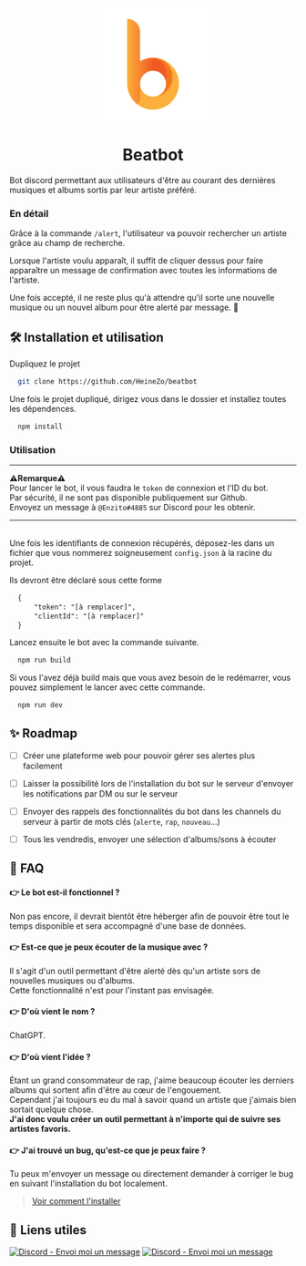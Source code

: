<p align="center">
  <a href="https://heinezo.github.io" target="_blank"><img src="img/logo.png" width="200" height="auto"></a>
 </p>

<h1 style="text-align: center">Beatbot</h1>

Bot discord permettant aux utilisateurs d'être au courant des dernières musiques et albums sortis par leur artiste préféré.

### En détail

Grâce à la commande `/alert`, l'utilisateur va pouvoir rechercher un artiste grâce au champ de recherche.

Lorsque l'artiste voulu apparaît, il suffit de cliquer dessus pour faire apparaître un message de confirmation avec toutes les informations de l'artiste.

Une fois accepté, il ne reste plus qu'à attendre qu'il sorte une nouvelle musique ou un nouvel album pour être alerté par message. 🔔

## 🛠️ Installation et utilisation

Dupliquez le projet

```bash
  git clone https://github.com/HeineZo/beatbot
```

Une fois le projet dupliqué, dirigez vous dans le dossier et installez toutes les dépendences.

```bash
  npm install
```

### Utilisation

---

**⚠️Remarque⚠️**\
Pour lancer le bot, il vous faudra le `token` de connexion et l'ID du bot. \
Par sécurité, il ne sont pas disponible publiquement sur Github. \
Envoyez un message à `@Enzito#4885` sur Discord pour les obtenir.

---

\
Une fois les identifiants de connexion récupérés, déposez-les dans un fichier que vous nommerez soigneusement `config.json` à la racine du projet.

Ils devront être déclaré sous cette forme

```
  {
      "token": "[à remplacer]",
      "clientId": "[à remplacer]"
  }
```

Lancez ensuite le bot avec la commande suivante.

```bash
  npm run build
```

Si vous l'avez déjà build mais que vous avez besoin de le redémarrer, vous pouvez simplement le lancer avec cette commande.

```bash
  npm run dev
```

## ✨ Roadmap

-   [ ] Créer une plateforme web pour pouvoir gérer ses alertes plus facilement

-   [ ] Laisser la possibilité lors de l'installation du bot sur le serveur d'envoyer les notifications par DM ou sur le serveur

-   [ ] Envoyer des rappels des fonctionnalités du bot dans les channels du serveur à partir de mots clés (`alerte`, `rap`, `nouveau`...)

-   [ ] Tous les vendredis, envoyer une sélection d'albums/sons à écouter

## 💬 FAQ

#### 👉 Le bot est-il fonctionnel ?

Non pas encore, il devrait bientôt être héberger afin de pouvoir être tout le temps disponible et sera accompagné d'une base de données.

#### 👉 Est-ce que je peux écouter de la musique avec ?

Il s'agit d'un outil permettant d'être alerté dès qu'un artiste sors de nouvelles musiques ou d'albums.\
Cette fonctionnalité n'est pour l'instant pas envisagée.

#### 👉 D'où vient le nom ?

ChatGPT.

#### 👉 D'où vient l'idée ?

Étant un grand consommateur de rap, j'aime beaucoup écouter les derniers albums qui sortent afin d'être au cœur de l'engouement.\
Cependant j'ai toujours eu du mal à savoir quand un artiste que j'aimais bien sortait quelque chose.\
**J'ai donc voulu créer un outil permettant à n'importe qui de suivre ses artistes favoris.**

#### 👉 J'ai trouvé un bug, qu'est-ce que je peux faire ?

Tu peux m'envoyer un message ou directement demander à corriger le bug en suivant l'installation du bot localement.

> [Voir comment l'installer](https://github.com/HeineZo/beatbot#%EF%B8%8F-installation-et-utilisation)

## 🔗 Liens utiles

<div style="display: flex, justifyContent: space-evenly">
<a href="https://discordapp.com/users/Enzito#4885"><img src="https://img.shields.io/static/v1?label=Discord&message=Envoi+moi+un+message&color=%237289da&style=for-the-badge&logo=discord&logoColor=white" alt="Discord - Envoi moi un message"></a>
<a href="https://heinezo.github.io"><img src="https://img.shields.io/badge/mon_portfolio-222?style=for-the-badge&logo=ko-fi&logoColor=white" alt="Discord - Envoi moi un message"></a>
</div>
